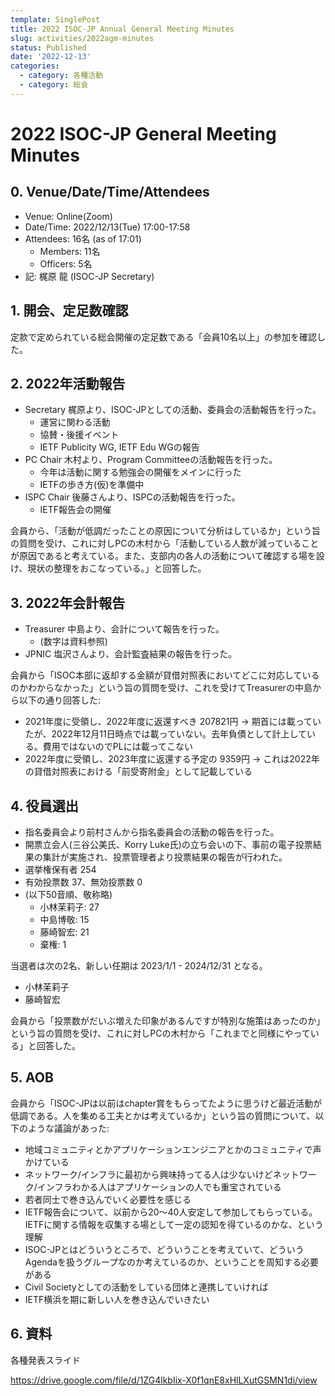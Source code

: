 ```yaml
---
template: SinglePost
title: 2022 ISOC-JP Annual General Meeting Minutes
slug: activities/2022agm-minutes
status: Published
date: '2022-12-13'
categories:
  - category: 各種活動
  - category: 総会
---
```


# 2022 ISOC-JP General Meeting Minutes
## 0. Venue/Date/Time/Attendees
- Venue: Online(Zoom)
- Date/Time: 2022/12/13(Tue) 17:00-17:58
- Attendees: 16名 (as of 17:01)
    - Members: 11名
    - Officers: 5名
- 記: 梶原 龍 (ISOC-JP Secretary)

## 1. 開会、定足数確認
定款で定められている総会開催の定足数である「会員10名以上」の参加を確認した。

## 2. 2022年活動報告

- Secretary 梶原より、ISOC-JPとしての活動、委員会の活動報告を行った。
    - 運営に関わる活動
    - 協賛・後援イベント
    - IETF Publicity WG, IETF Edu WGの報告
- PC Chair 木村より、Program Committeeの活動報告を行った。
    - 今年は活動に関する勉強会の開催をメインに行った
    - IETFの歩き方(仮)を準備中
- ISPC Chair 後藤さんより、ISPCの活動報告を行った。
    - IETF報告会の開催

会員から、「活動が低調だったことの原因について分析はしているか」という旨の質問を受け、これに対しPCの木村から「活動している人数が減っていることが原因であると考えている。また、支部内の各人の活動について確認する場を設け、現状の整理をおこなっている。」と回答した。

## 3. 2022年会計報告

- Treasurer 中島より、会計について報告を行った。
    - (数字は資料参照)
- JPNIC 塩沢さんより、会計監査結果の報告を行った。

会員から「ISOC本部に返却する金額が貸借対照表においてどこに対応しているのかわからなかった」という旨の質問を受け、これを受けてTreasurerの中島から以下の通り回答した:

- 2021年度に受領し、2022年度に返還すべき 207821円 -> 期首には載っていたが、2022年12月11日時点では載っていない。去年負債として計上している。費用ではないのでPLには載ってこない
- 2022年度に受領し、2023年度に返還する予定の 9359円 -> これは2022年の貸借対照表における「前受寄附金」として記載している

## 4. 役員選出

- 指名委員会より前村さんから指名委員会の活動の報告を行った。
- 開票立会人(三谷公美氏、Korry Luke氏)の立ち会いの下、事前の電子投票結果の集計が実施され、投票管理者より投票結果の報告が行われた。
- 選挙権保有者 254
- 有効投票数 37、無効投票数 0
- (以下50音順、敬称略)
    - 小林茉莉子: 27
    - 中島博敬: 15
    - 藤崎智宏: 21
    - 棄権: 1

当選者は次の2名、新しい任期は 2023/1/1 - 2024/12/31 となる。

- 小林茉莉子
- 藤崎智宏

会員から「投票数がだいぶ増えた印象があるんですが特別な施策はあったのか」という旨の質問を受け、これに対しPCの木村から「これまでと同様にやっている」と回答した。

## 5. AOB

会員から「ISOC-JPは以前はchapter賞をもらってたように思うけど最近活動が低調である。人を集める工夫とかは考えているか」という旨の質問について、以下のような議論があった:

- 地域コミュニティとかアプリケーションエンジニアとかのコミュニティで声かけている
- ネットワーク/インフラに最初から興味持ってる人は少ないけどネットワーク/インフラわかる人はアプリケーションの人でも重宝されている
- 若者同士で巻き込んでいく必要性を感じる
- IETF報告会について、以前から20〜40人安定して参加してもらっている。IETFに関する情報を収集する場として一定の認知を得ているのかな、という理解
- ISOC-JPとはどういうところで、どういうことを考えていて、どういうAgendaを扱うグループなのか考えているのか、ということを周知する必要がある
- Civil Societyとしての活動をしている団体と連携していければ
- IETF横浜を期に新しい人を巻き込んでいきたい

## 6. 資料

各種発表スライド

https://drive.google.com/file/d/1ZG4lkbIix-X0f1qnE8xHlLXutGSMN1di/view
